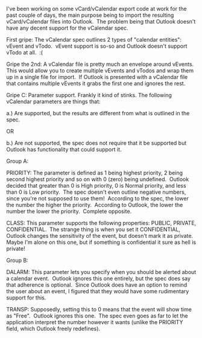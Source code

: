 I've been working on some vCard/vCalendar export code at work for the
past couple of days, the main purpose being to import the resulting
vCard/vCalendar files into Outlook.  The problem being that Outlook
doesn't have any decent support for the vCalendar spec.

First gripe: The vCalendar spec outlines 2 types of "calendar entities":
vEvent and vTodo.  vEvent support is so-so and Outlook doesn't support
vTodo at all.  :(

Gripe the 2nd: A vCalendar file is pretty much an envelope around
vEvents.  This would allow you to create multiple vEvents and vTodos and
wrap them up in a single file for import.  If Outlook is presented with
a vCalendar file that contains multiple vEvents it grabs the first one
and ignores the rest.

Gripe C: Parameter support. Frankly it kind of stinks. The following
vCalendar parameters are things that:

a.) Are supported, but the results are different from what is outlined
in the spec.

OR

b.) Are not supported, the spec does not require that it be supported
but Outlook has functionality that could support it.

Group A:

PRIORITY: The parameter is defined as 1 being highest priority, 2 being
second highest priority and so on with 0 (zero) being undefined. 
Outlook decided that greater than 0 is High priority, 0 is Normal
priority, and less than 0 is Low priority.  The spec doesn't even
outline negative numbers, since you're not supposed to use them! 
According to the spec, the lower the number the higher the priority. 
According to Outlook, the lower the number the lower the priority. 
Complete opposite.

CLASS: This parameter supports the following properties: PUBLIC,
PRIVATE, CONFIDENTIAL.  The strange thing is when you set it
CONFIDENTIAL, Outlook changes the sensitivity of the event, but doesn't
mark it as private.  Maybe I'm alone on this one, but if something is
confidential it sure as hell is private!

Group B:

DALARM: This parameter lets you specify when you should be alerted about
a calendar event.  Outlook ignores this one entirely, but the spec does
say that adherence is optional.  Since Outlook does have an option to
remind the user about an event, I figured that they would have some
rudimentary support for this.

TRANSP: Supposedly, setting this to 0 means that the event will show
time as "Free".  Outlook ignores this one.  The spec even goes as far to
let the application interpret the number however it wants (unlike the
PRIORITY field, which Outlook freely redefines).

 
